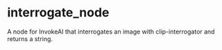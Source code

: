 # interrogate_node
A node for InvokeAI that interrogates an image with clip-interrogator and returns a string.
